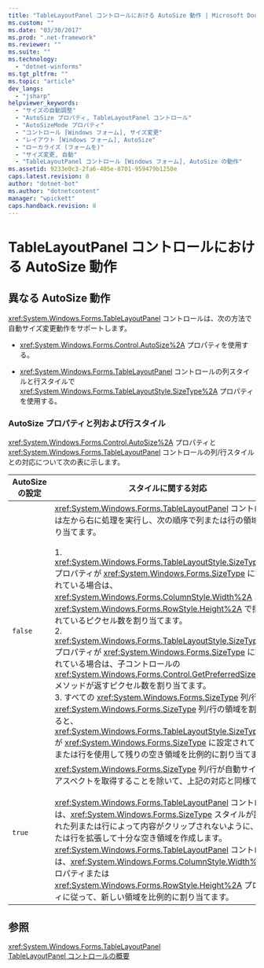 ```yaml
---
title: "TableLayoutPanel コントロールにおける AutoSize 動作 | Microsoft Docs"
ms.custom: ""
ms.date: "03/30/2017"
ms.prod: ".net-framework"
ms.reviewer: ""
ms.suite: ""
ms.technology: 
  - "dotnet-winforms"
ms.tgt_pltfrm: ""
ms.topic: "article"
dev_langs: 
  - "jsharp"
helpviewer_keywords: 
  - "サイズの自動調整"
  - "AutoSize プロパティ, TableLayoutPanel コントロール"
  - "AutoSizeMode プロパティ"
  - "コントロール [Windows フォーム], サイズ変更"
  - "レイアウト [Windows フォーム], AutoSize"
  - "ローカライズ (フォームを)"
  - "サイズ変更, 自動"
  - "TableLayoutPanel コントロール [Windows フォーム], AutoSize の動作"
ms.assetid: 9233e0c3-2fa6-405e-8701-959479b1250e
caps.latest.revision: 8
author: "dotnet-bot"
ms.author: "dotnetcontent"
manager: "wpickett"
caps.handback.revision: 8
---
```

# TableLayoutPanel コントロールにおける AutoSize 動作
## 異なる AutoSize 動作  
 <xref:System.Windows.Forms.TableLayoutPanel> コントロールは、次の方法で自動サイズ変更動作をサポートします。  
  
-   <xref:System.Windows.Forms.Control.AutoSize%2A> プロパティを使用する。  
  
-   <xref:System.Windows.Forms.TableLayoutPanel> コントロールの列スタイルと行スタイルで <xref:System.Windows.Forms.TableLayoutStyle.SizeType%2A> プロパティを使用する。  
  
### AutoSize プロパティと列および行スタイル  
 <xref:System.Windows.Forms.Control.AutoSize%2A> プロパティと <xref:System.Windows.Forms.TableLayoutPanel> コントロールの列\/行スタイルとの対応について次の表に示します。  
  
|AutoSize の設定|スタイルに関する対応|  
|------------------|----------------|  
|`false`|<xref:System.Windows.Forms.TableLayoutPanel> コントロールは左から右に処理を実行し、次の順序で列または行の領域を割り当てます。<br /><br /> 1.  <xref:System.Windows.Forms.TableLayoutStyle.SizeType%2A> プロパティが <xref:System.Windows.Forms.SizeType> に設定されている場合は、<xref:System.Windows.Forms.ColumnStyle.Width%2A> または <xref:System.Windows.Forms.RowStyle.Height%2A> で指定されているピクセル数を割り当てます。<br />2.  <xref:System.Windows.Forms.TableLayoutStyle.SizeType%2A> プロパティが <xref:System.Windows.Forms.SizeType> に設定されている場合は、子コントロールの <xref:System.Windows.Forms.Control.GetPreferredSize%2A> メソッドが返すピクセル数を割り当てます。<br />3.  すべての <xref:System.Windows.Forms.SizeType> 列\/行と <xref:System.Windows.Forms.SizeType> 列\/行の領域を割り当てると、<xref:System.Windows.Forms.TableLayoutStyle.SizeType%2A> が <xref:System.Windows.Forms.SizeType> に設定されている列または行を使用して残りの空き領域を比例的に割り当てます。|  
|`true`|<xref:System.Windows.Forms.SizeType> 列\/行が自動サイズ変更アスペクトを取得することを除いて、上記の対応と同様です。<br /><br /> <xref:System.Windows.Forms.TableLayoutPanel> コントロールは、<xref:System.Windows.Forms.SizeType> スタイルが設定された列または行によって内容がクリップされないように、列または行を拡張して十分な空き領域を作成します。  <xref:System.Windows.Forms.TableLayoutPanel> コントロールは、<xref:System.Windows.Forms.ColumnStyle.Width%2A> プロパティまたは <xref:System.Windows.Forms.RowStyle.Height%2A> プロパティに従って、新しい領域を比例的に割り当てます。|  
  
## 参照  
 <xref:System.Windows.Forms.TableLayoutPanel>   
 [TableLayoutPanel コントロールの概要](../../../../docs/framework/winforms/controls/tablelayoutpanel-control-overview.md)